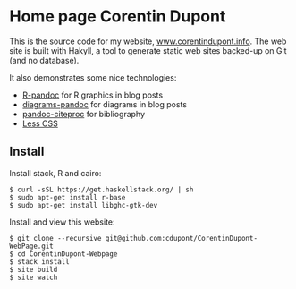 Home page Corentin Dupont
=========================

This is the source code for my website, www.corentindupont.info.
The web site is built with Hakyll, a tool to generate static web sites backed-up on Git (and no database).

It also demonstrates some nice technologies:

- [R-pandoc](http://www.corentindupont.info/blog/posts/Programming/2015-09-14-diagrams.html) for R graphics in blog posts
- [diagrams-pandoc](http://www.corentindupont.info/blog/posts/Programming/2015-09-14-diagrams.html) for diagrams in blog posts
- [pandoc-citeproc](http://www.corentindupont.info/blog/posts/Programming/2014-12-10-This-Blog.htm) for bibliography
- [Less CSS](http://lesscss.org/)

Install
-------

Install stack, R and cairo:

```
$ curl -sSL https://get.haskellstack.org/ | sh
$ sudo apt-get install r-base
$ sudo apt-get install libghc-gtk-dev
```

Install and view this website:
```
$ git clone --recursive git@github.com:cdupont/CorentinDupont-WebPage.git
$ cd CorentinDupont-Webpage
$ stack install
$ site build
$ site watch
```

